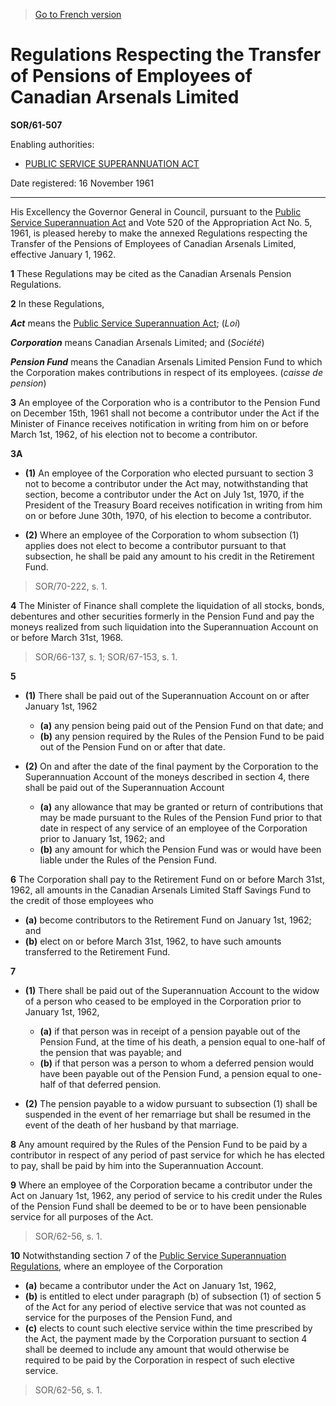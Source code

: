 > [Go to French version](/fr/Règlements/Décrets,%20ordonnances%20et%20règlements%20statutaires/61/507.md)

# Regulations Respecting the Transfer of Pensions of Employees of Canadian Arsenals Limited

**SOR/61-507**

Enabling authorities: 
- [PUBLIC SERVICE SUPERANNUATION ACT](/en/Acts/Revised%20Statutes%20of%20Canada/P/P-36.md)

Date registered: 16 November 1961

----------

His Excellency the Governor General in Council, pursuant to the [Public Service Superannuation Act](/en/Acts/Revised%20Statutes%20of%20Canada/P/P-36.md) and Vote 520 of the Appropriation Act No. 5, 1961, is pleased hereby to make the annexed Regulations respecting the Transfer of the Pensions of Employees of Canadian Arsenals Limited, effective January 1, 1962.



**1** These Regulations may be cited as the Canadian Arsenals Pension Regulations.



**2** In these Regulations,

***Act*** means the [Public Service Superannuation Act](/en/Acts/Revised%20Statutes%20of%20Canada/P/P-36.md); (*Loi*)

***Corporation*** means Canadian Arsenals Limited; and (*Société*)

***Pension Fund*** means the Canadian Arsenals Limited Pension Fund to which the Corporation makes contributions in respect of its employees. (*caisse de pension*)



**3** An employee of the Corporation who is a contributor to the Pension Fund on December 15th, 1961 shall not become a contributor under the Act if the Minister of Finance receives notification in writing from him on or before March 1st, 1962, of his election not to become a contributor.



**3A** 

- **(1)** An employee of the Corporation who elected pursuant to section 3 not to become a contributor under the Act may, notwithstanding that section, become a contributor under the Act on July 1st, 1970, if the President of the Treasury Board receives notification in writing from him on or before June 30th, 1970, of his election to become a contributor.

- **(2)** Where an employee of the Corporation to whom subsection (1) applies does not elect to become a contributor pursuant to that subsection, he shall be paid any amount to his credit in the Retirement Fund.
> SOR/70-222, s. 1.




**4** The Minister of Finance shall complete the liquidation of all stocks, bonds, debentures and other securities formerly in the Pension Fund and pay the moneys realized from such liquidation into the Superannuation Account on or before March 31st, 1968.
> SOR/66-137, s. 1; SOR/67-153, s. 1.




**5** 

- **(1)** There shall be paid out of the Superannuation Account on or after January 1st, 1962
	- **(a)** any pension being paid out of the Pension Fund on that date; and
	- **(b)** any pension required by the Rules of the Pension Fund to be paid out of the Pension Fund on or after that date.

- **(2)** On and after the date of the final payment by the Corporation to the Superannuation Account of the moneys described in section 4, there shall be paid out of the Superannuation Account
	- **(a)** any allowance that may be granted or return of contributions that may be made pursuant to the Rules of the Pension Fund prior to that date in respect of any service of an employee of the Corporation prior to January 1st, 1962; and
	- **(b)** any amount for which the Pension Fund was or would have been liable under the Rules of the Pension Fund.



**6** The Corporation shall pay to the Retirement Fund on or before March 31st, 1962, all amounts in the Canadian Arsenals Limited Staff Savings Fund to the credit of those employees who
- **(a)** become contributors to the Retirement Fund on January 1st, 1962; and
- **(b)** elect on or before March 31st, 1962, to have such amounts transferred to the Retirement Fund.



**7** 

- **(1)** There shall be paid out of the Superannuation Account to the widow of a person who ceased to be employed in the Corporation prior to January 1st, 1962,
	- **(a)** if that person was in receipt of a pension payable out of the Pension Fund, at the time of his death, a pension equal to one-half of the pension that was payable; and
	- **(b)** if that person was a person to whom a deferred pension would have been payable out of the Pension Fund, a pension equal to one-half of that deferred pension.

- **(2)** The pension payable to a widow pursuant to subsection (1) shall be suspended in the event of her remarriage but shall be resumed in the event of the death of her husband by that marriage.



**8** Any amount required by the Rules of the Pension Fund to be paid by a contributor in respect of any period of past service for which he has elected to pay, shall be paid by him into the Superannuation Account.



**9** Where an employee of the Corporation became a contributor under the Act on January 1st, 1962, any period of service to his credit under the Rules of the Pension Fund shall be deemed to be or to have been pensionable service for all purposes of the Act.
> SOR/62-56, s. 1.




**10** Notwithstanding section 7 of the [Public Service Superannuation Regulations](/en/Regulations/Consolidated%20Regulations%20of%20Canada/1301-1400/C.R.C.,%20c.%201358.md), where an employee of the Corporation
- **(a)** became a contributor under the Act on January 1st, 1962,
- **(b)** is entitled to elect under paragraph (b) of subsection (1) of section 5 of the Act for any period of elective service that was not counted as service for the purposes of the Pension Fund, and
- **(c)** elects to count such elective service within the time prescribed by the Act,
the payment made by the Corporation pursuant to section 4 shall be deemed to include any amount that would otherwise be required to be paid by the Corporation in respect of such elective service.
> SOR/62-56, s. 1.



